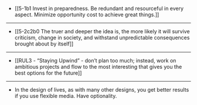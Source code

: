 - [[5-1b1 Invest in preparedness. Be redundant and resourceful in every aspect. Minimize opportunity cost to achieve great things.]]
---
- [[5-2c2b0 The truer and deeper the idea is, the more likely it will survive criticism, change in society, and withstand unpredictable consequences brought about by itself]]
---
- [[RUL3 - “Staying Upwind” - don’t plan too much; instead, work on ambitious projects and flow to the most interesting that gives you the best options for the future]]
---
- In the design of lives, as with many other designs, you get better results if you use flexible media. Have optionality.
